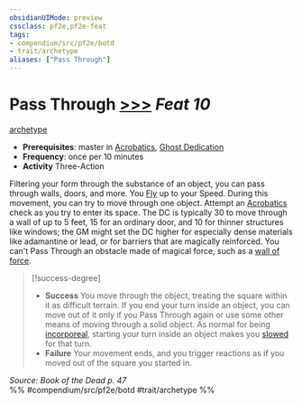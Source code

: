 ```yaml
---
obsidianUIMode: preview
cssclass: pf2e,pf2e-feat
tags:
- compendium/src/pf2e/botd
- trait/archetype
aliases: ["Pass Through"]
---
```

# Pass Through  [>>>](../../Rules/core-rulebook/chapter-9-playing-the-game.md#Actions "Three-Action") *Feat 10*  
[archetype](../../Rules/traits/archetype.md)  

- **Prerequisites**: master in [Acrobatics](../skills.md#Acrobatics), [Ghost Dedication](ghost-dedication-botd.md)
- **Frequency**: once per 10 minutes
- **Activity** Three-Action

Filtering your form through the substance of an object, you can pass through walls, doors, and more. You [Fly](../../Rules/actions/fly.md) up to your Speed. During this movement, you can try to move through one object. Attempt an [Acrobatics](../skills.md#Acrobatics) check as you try to enter its space. The DC is typically 30 to move through a wall of up to 5 feet, 15 for an ordinary door, and 10 for thinner structures like windows; the GM might set the DC higher for especially dense materials like adamantine or lead, or for barriers that are magically reinforced. You can't Pass Through an obstacle made of magical force, such as a [wall of force](../spells/wall-of-force.md).

> [!success-degree] 
> - **Success** You move through the object, treating the square within it as difficult terrain. If you end your turn inside an object, you can move out of it only if you Pass Through again or use some other means of moving through a solid object. As normal for being [incorporeal](../../Rules/traits/incorporeal-b1.md), starting your turn inside an object makes you [slowed](../../Rules/conditions.md#Slowed) for that turn.
> - **Failure** Your movement ends, and you trigger reactions as if you moved out of the square you started in.

*Source: Book of the Dead p. 47*  
%% #compendium/src/pf2e/botd #trait/archetype %%